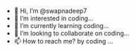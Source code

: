- 👋 Hi, I’m @swapnadeep7
- 👀 I’m interested in coding...
- 🌱 I’m currently learning coding...
- 💞️ I’m looking to collaborate on coding...
- 📫 How to reach me? by coding
...

<!---
swapnadeep7/swapnadeep7 is a ✨ special ✨ repository because its `README.md` (this file) appears on your GitHub profile.
You can click the Preview link to take a look at your changes.
--->
